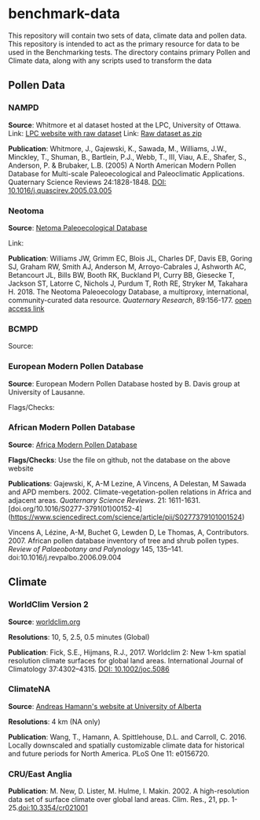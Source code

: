 # benchmark-data

This repository will contain two sets of data, climate data and pollen data.  This repository is intended to act as the primary resource for data to be used in the Benchmarking tests.  The directory contains primary Pollen and Climate data, along with any scripts used to transform the data

## Pollen Data

### NAMPD

**Source**: Whitmore et al dataset hosted at the LPC, University of Ottawa.
Link: [LPC website with raw dataset](http://http://www.lpc.uottawa.ca/data/modern/index.html)
Link: [Raw dataset as zip](http://www.lpc.uottawa.ca/data/modern/whitmoreetal2005_v1-8.zip)

**Publication**: Whitmore, J., Gajewski, K., Sawada, M., Williams, J.W., Minckley, T., Shuman, B., Bartlein, P.J., Webb, T., III, Viau, A.E., Shafer, S., Anderson, P. & Brubaker, L.B. (2005) A North American Modern Pollen Database for Multi-scale Paleoecological and Paleoclimatic Applications. Quaternary Science Reviews 24:1828-1848. [DOI: 10.1016/j.quascirev.2005.03.005](https://www.sciencedirect.com/science/article/pii/S0277379105000934)

### Neotoma

**Source**: [Netoma Paleoecological Database](http://neotomadb.org)

Link: 

**Publication**: Williams JW, Grimm EC, Blois JL, Charles DF, Davis EB, Goring SJ, Graham RW, Smith AJ, Anderson M, Arroyo-Cabrales J, Ashworth AC, Betancourt JL, Bills BW, Booth RK, Buckland PI, Curry BB, Giesecke T, Jackson ST, Latorre C, Nichols J, Purdum T, Roth RE, Stryker M, Takahara H. 2018. The Neotoma Paleoecology Database, a multiproxy, international, community-curated data resource. *Quaternary Research*, 89:156-177. [open access link](https://doi.org/10.1017/qua.2017.105)

### BCMPD

Source:


### European Modern Pollen Database

**Source**: European Modern Pollen Database hosted by B. Davis group at University of Lausanne.

Flags/Checks: 


### African Modern Pollen Database

**Source**: [Africa Modern Pollen Database](http://fpd.sedoo.fr/fpd/english.do)

**Flags/Checks**: Use the file on github, not the database on the above website

**Publications**: Gajewski, K, A-M Lezine, A Vincens, A Delestan, M Sawada and APD members. 2002. Climate-vegetation-pollen relations in Africa and adjacent areas. *Quaternary Science Reviews*. 21: 1611-1631. [doi.org/10.1016/S0277-3791(01)00152-4] (https://www.sciencedirect.com/science/article/pii/S0277379101001524)

Vincens A, Lézine, A-M, Buchet G, Lewden D, Le Thomas, A, Contributors. 2007. African pollen database inventory of tree and shrub pollen types. *Review of Palaeobotany and Palynology* 145, 135–141. doi:10.1016/j.revpalbo.2006.09.004 


## Climate

### WorldClim Version 2

**Source**: [worldclim.org](worldclim.org/version2)

**Resolutions**: 10, 5, 2.5, 0.5 minutes (Global)

**Publication**: Fick, S.E., Hijmans, R.J., 2017. Worldclim 2: New 1-km spatial resolution climate surfaces for global land areas. International Journal of Climatology 37:4302–4315. [DOI: 10.1002/joc.5086](http://dx.doi.org/10.1002/joc.5086)

### ClimateNA

**Source**: [Andreas Hamann's website at University of Alberta](https://sites.ualberta.ca/~ahamann/data/climatena.html)

**Resolutions**: 4 km (NA only)

**Publication**: Wang, T., Hamann, A. Spittlehouse, D.L. and Carroll, C. 2016. Locally downscaled and spatially customizable climate data for historical and future periods for North America. PLoS One 11: e0156720.

### CRU/East Anglia

**Publication**: M. New, D. Lister, M. Hulme, I. Makin. 2002. A high-resolution data set of surface climate over global land areas. Clim. Res., 21, pp. 1-25.[doi:10.3354/cr021001
](http://www.int-res.com/abstracts/cr/v21/n1/p1-25/) 

